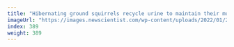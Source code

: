 ```yaml
---
title: "Hibernating ground squirrels recycle urine to maintain their muscles"
imageUrl: "https://images.newscientist.com/wp-content/uploads/2022/01/26150120/PRI_220152958.jpg?width=600"
index: 389
weight: 389
---
```

